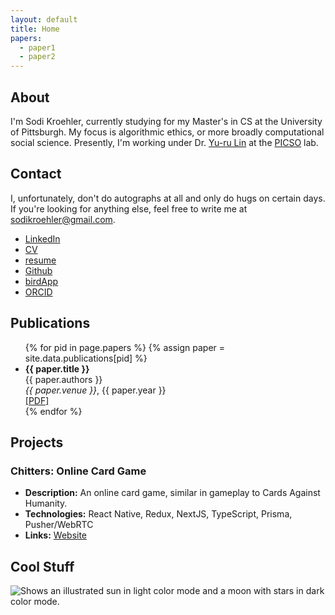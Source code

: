 ```yaml
---
layout: default
title: Home
papers:
  - paper1
  - paper2
---
```


## About
I'm Sodi Kroehler, currently studying for my Master's in CS at the University of Pittsburgh. My focus is algorithmic ethics, or more broadly computational social science. Presently, I'm working under Dr. [Yu-ru Lin](https://www.yurulin.com/) at the [PICSO](https://picsolab.github.io/) lab. 

## Contact
I, unfortunately, don't do autographs at all and only do hugs on certain days. If you're looking for anything else, feel free to write me at <sodikroehler@gmail.com>.

* [LinkedIn](www.linkedin.com/in/sodi-kroehler)
* [CV](https://www.icloud.com/iclouddrive/0b5cfx9ZM7EOiYT8eYOkn4YVg#KROEHLER%5FSODI%5FCV%5F2)
* [resume](https://www.icloud.com/iclouddrive/05aOJygw9u79zR8hNrxIwjDhg#KROEHLER%5FSODI7)
* [Github](https://github.com/SodiKroehler)
* [birdApp](https://x.com/sodi_kroehler)
* [ORCID](https://orcid.org/0009-0007-8911-140X)
<!-- [Scholar]() -->

## Publications
<ul>
{% for pid in page.papers %}
  {% assign paper = site.data.publications[pid] %}
  <li>
    <strong>{{ paper.title }}</strong><br>
    {{ paper.authors }}<br>
    <em>{{ paper.venue }}</em>, {{ paper.year }}<br>
    <a href="{{ paper.pdf }}">[PDF]</a>
  </li>
{% endfor %}
</ul>


## Projects
### Chitters: Online Card Game
- **Description:** An online card game, similar in gameplay to Cards Against Humanity.
- **Technologies:** React Native, Redux, NextJS, TypeScript, Prisma, Pusher/WebRTC
- **Links:** [Website](https://www.chitters.net/)


## Cool Stuff

<picture>
  <source media="(prefers-color-scheme: dark)" srcset="https://user-images.githubusercontent.com/25423296/163456776-7f95b81a-f1ed-45f7-b7ab-8fa810d529fa.png">
  <img alt="Shows an illustrated sun in light color mode and a moon with stars in dark color mode." src="https://user-images.githubusercontent.com/25423296/163456779-a8556205-d0a5-45e2-ac17-42d089e3c3f8.png">
</picture>